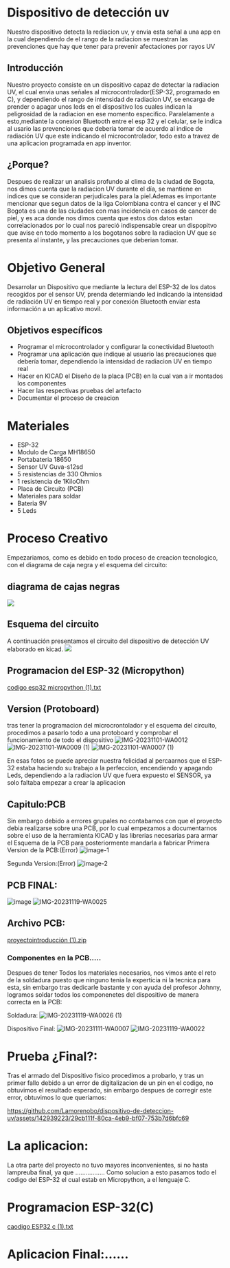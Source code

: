 # Dispositivo de detección uv
Nuestro dispositivo detecta la rediacion uv, y envia esta señal a una app en la cual dependiendo de el rango de  la radiacion se muestran las prevenciones que hay que tener para prevenir afectaciones por rayos UV
## Introducción
Nuestro proyecto consiste en un dispositivo capaz de detectar la radiacion UV, el cual envia unas señales al microcontrolador(ESP-32, programado en C), y dependiendo el rango de intensidad de radiacion UV, se encarga de prender o apagar unos leds en el dispositivo los cuales  indican la peligrosidad de la radiacion en ese momento especifico. Paralelamente a esto,mediante la conexion Bluetooth entre el esp 32 y el celular, se le indica al usario las prevenciones que deberia tomar de acuerdo al indice de radiación UV que este indicando el microcontrolador, todo esto a travez de una aplicacion programada en app inventor.
## ¿Porque?
Despues de realizar un analisis profundo al clima de la ciudad de Bogota, nos dimos cuenta que la radiacion UV durante el día, se mantiene en indices que se  consideran perjudicales para la piel.Ademas es importante mencionar que segun datos de la liga Colombiana contra el cancer y el INC Bogota es una de las ciudades con mas incidencia en casos de cancer de piel, y es aca donde nos dimos cuenta que estos dos datos estan correlacionados por lo cual nos pareció indispensable crear un dispopitvo que avise en todo momento a los bogotanos sobre la radiacion UV que  se presenta al instante, y las precauciones que deberian tomar.
# Objetivo General
Desarrolar un Dispositivo que mediante la lectura del ESP-32 de los datos recogidos por el sensor UV, prenda determiando led indicando la intensidad de radiación UV en tiempo real y por conexión Bluetooth enviar esta información a un aplicativo movil.
## Objetivos específicos
- Programar el microcontrolador y configurar la conectividad Bluetooth 
- Programar una aplicación que indique al usuario las precauciones que debería tomar, dependiendo la intensidad de radiacion UV en tiempo real
- Hacer en KICAD el Diseño de la placa (PCB) en la cual van a ir montados los componentes
- Hacer las respectivas pruebas del artefacto
- Documentar el proceso de creacion
# Materiales
- ESP-32
- Modulo de Carga MH18650
- Portabateria 18650
- Sensor UV Guva-s12sd
- 5 resistencias de 330 Ohmios
- 1 resistencia de 1KiloOhm
- Placa de Circuito (PCB)
- Materiales para soldar
- Bateria 9V
- 5 Leds
# Proceso Creativo
Empezariamos, como es debido en todo proceso de creacion tecnologico, con el diagrama de caja negra y el esquema del circuito:

## diagrama de cajas negras
<img src="https://i.postimg.cc/Vvc1S3F4/diagrama-de-cajas.png">

## Esquema del circuito 
A continuación presentamos el circuito  del dispositivo de detección UV elaborado en kicad.
<img src="https://i.postimg.cc/bJVkp9Hz/esquema-en-kicad.png">
## Programacion del ESP-32 (Micropython)
[codigo esp32 micropython (1).txt](https://github.com/Lamorenobo/dispositivo-de-deteccion-uv/files/13405623/codigo.esp32.micropython.1.txt)


## Version (Protoboard)
tras tener la programacion del microcrontolador y el esquema del circuito, procedimos a pasarlo todo a una protoboard y comprobar el funcionamiento de todo el dispositivo
![IMG-20231101-WA0012](https://github.com/Lamorenobo/dispositivo-de-deteccion-uv/assets/142939223/cd006ca4-e626-4ef7-86d0-6ea3b0fa4b34)
![IMG-20231101-WA0009 (1)](https://github.com/Lamorenobo/dispositivo-de-deteccion-uv/assets/142939223/1882761e-569a-4de6-bbcb-30b5e1bd2889)
![IMG-20231101-WA0007 (1)](https://github.com/Lamorenobo/dispositivo-de-deteccion-uv/assets/142939223/7859dd87-f984-44a2-aa87-1661b7eeefd0)

En esas fotos se puede apreciar nuestra felicidad al percaarnos que el ESP-32 estaba haciendo su trabajo a la perfeccion, encendiendo y apagando Leds, dependiendo a la radiacion UV que fuera expuesto el SENSOR, ya solo faltaba empezar a crear la aplicacion
## Capitulo:PCB
Sin embargo debido a errores grupales no contabamos con que el proyecto debia realizarse sobre una PCB, por lo cual empezamos a documentarnos sobre el uso de la herramienta KICAD y las 
 librerias necesarias para armar el Esquema de la PCB para posteriormente mandarla a fabricar
Primera Version de la PCB:(Error)
![image-1](https://github.com/Lamorenobo/dispositivo-de-deteccion-uv/assets/142939223/b3865dde-5675-484d-9549-cda3c17796f7)


Segunda Version:(Error)
![image-2](https://github.com/Lamorenobo/dispositivo-de-deteccion-uv/assets/142939223/515148cc-6562-42b6-9f1c-198dca20f6c6)

## PCB FINAL:
![image](https://github.com/Lamorenobo/dispositivo-de-deteccion-uv/assets/142939223/33144e16-bc5f-4f5a-9cc6-ff85843e0b53)
![IMG-20231119-WA0025](https://github.com/Lamorenobo/dispositivo-de-deteccion-uv/assets/142939223/1a7ce271-ddc5-4419-be28-f555582dc895)
## Archivo PCB:
[proyectointroducción (1).zip](https://github.com/Lamorenobo/dispositivo-de-deteccion-uv/files/13405660/proyectointroduccion.1.zip)


### Componentes en la PCB.....
Despues de tener Todos los materiales necesarios, nos vimos ante el reto de la soldadura puesto que ninguno tenia la experticia ni la tecnica para esta, sin embargo tras dedicarle bastante y con ayuda del profesor Johnny, logramos soldar todos los componenetes del dispositivo de manera correcta en la PCB:

Soldadura:
![IMG-20231119-WA0026 (1)](https://github.com/Lamorenobo/dispositivo-de-deteccion-uv/assets/142939223/48cfa765-ba74-425b-afa2-0e25a1d116a8)

Dispositivo Final:
![IMG-20231111-WA0007](https://github.com/Lamorenobo/dispositivo-de-deteccion-uv/assets/142939223/cf82e874-7b2d-4036-8f81-4ffe877c1216)
![IMG-20231119-WA0022](https://github.com/Lamorenobo/dispositivo-de-deteccion-uv/assets/142939223/c0e7e46a-1c48-40c4-bf70-db69e31ea9da)

# Prueba ¿Final?:
Tras el armado del Dispositivo fisico procedimos a probarlo, y tras un primer fallo debido a un error de digitalizacion de un pin en el codigo, no obtuvimos el resultado esperado, sin embargo despues de corregir este error, obtuvimos lo que queriamos:


https://github.com/Lamorenobo/dispositivo-de-deteccion-uv/assets/142939223/29cb111f-80ca-4eb9-bf07-753b7d6bfc69


# La aplicacion:
La otra parte del proyecto no tuvo mayores inconvenientes, si no hasta lampreuba final, ya que .................
Como solucion a esto pasamos todo el codigo del ESP-32 el cual estab en Micropython, a el lenguaje C.
# Programacion ESP-32(C)
[caodigo ESP32 c (1).txt](https://github.com/Lamorenobo/dispositivo-de-deteccion-uv/files/13405636/caodigo.ESP32.c.1.txt)
# Aplicacion Final:......
